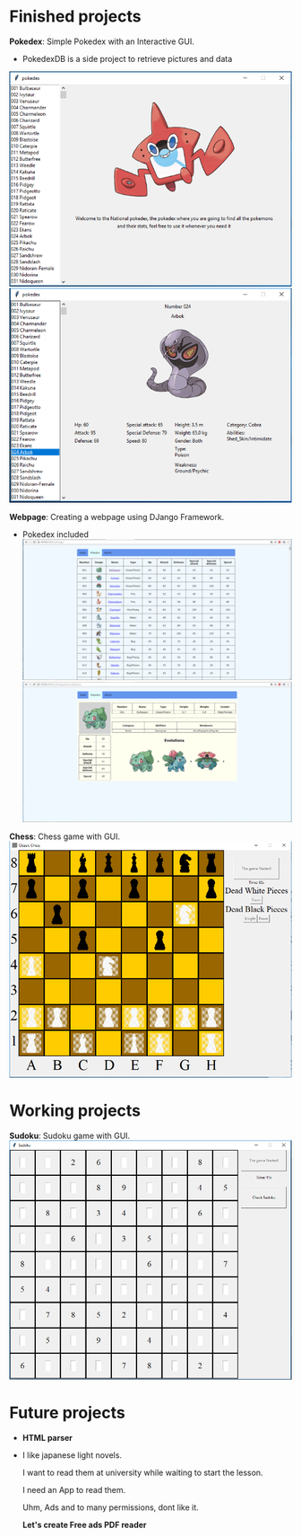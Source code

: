 # Finished projects

__Pokedex__: Simple Pokedex with an Interactive GUI.
- PokedexDB is a side project to retrieve pictures and data

![Screenshot](githubpictures/pokedex1.PNG)
![Screenshot](githubpictures/pokedex2.PNG)

__Webpage__: Creating a webpage using DJango Framework.

- Pokedex included
![Screenshot](githubpictures/webpokedex1.PNG)
![Screenshot](githubpictures/webpokedex2.PNG)

__Chess__: Chess game with GUI.
![Screenshot](githubpictures/chess1.PNG)

# Working projects

__Sudoku__: Sudoku game with GUI.
![Screenshot](githubpictures/sudoku1.PNG)

# Future projects

- __HTML parser__
- I like japanese light novels. 

  I want to read them at university while waiting to start the lesson. 
  
  I need an App to read them.
  
  Uhm, Ads and to many permissions, dont like it.
  
  __Let's create Free ads PDF reader__
